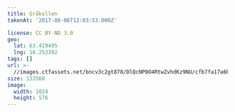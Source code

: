 ```yaml
---
title: Gråkollen
takenAt: '2017-08-06T12:03:53.000Z'

license: CC BY-ND 3.0
geo:
  lat: 63.419495
  lng: 10.253392
tags: []
url: >-
  //images.ctfassets.net/bncv3c2gt878/DlQcNP0O4RtwZvhdKz9NU/cfb7fa17a6b370f834f3e9e6e42d3a04/grkollen_35599880553_o
size: 133568
image:
  width: 1024
  height: 576
---
```

